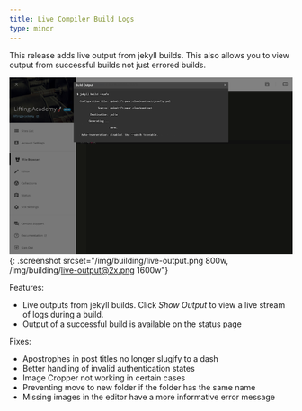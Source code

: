 ```yaml
---
title: Live Compiler Build Logs
type: minor
---
```



This release adds live output from jekyll builds. This also allows you to view output from successful builds not just errored builds.

![View the live output from any build](/img/building/live-output.png){: .screenshot srcset="/img/building/live-output.png 800w, /img/building/live-output@2x.png 1600w"}

Features:

* Live outputs from jekyll builds. Click *Show Output* to view a live stream of logs during a build.
* Output of a successful build is available on the status page


Fixes:

* Apostrophes in post titles no longer slugify to a dash
* Better handling of invalid authentication states
* Image Cropper not working in certain cases
* Preventing move to new folder if the folder has the same name
* Missing images in the editor have a more informative error message